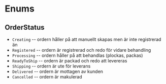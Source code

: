 # Enums

## OrderStatus
 - `Creating` -- ordern håller på att manuellt skapas men är inte registrerad än
 - `Registered` -- ordern är registrerad och redo för vidare behandling
 - `Processing` -- ordern håller på att behandlas (plockas, packas)
 - `ReadyToShip` -- ordern är packad och redo att levereras
 - `Shipping` -- ordern är ute för leverans
 - `Delivered` -- ordern är mottagen av kunden
 - `Cancelled` -- ordern är makulerad
